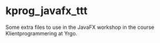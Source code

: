 # kprog_javafx_ttt
Some extra files to use in the JavaFX workshop in the course Klientprogrammering at Yrgo.
